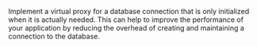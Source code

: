Implement a virtual proxy for a database connection that is only initialized when it is actually
needed. This can help to improve the performance of your application by reducing the overhead of
creating and maintaining a connection to the database.